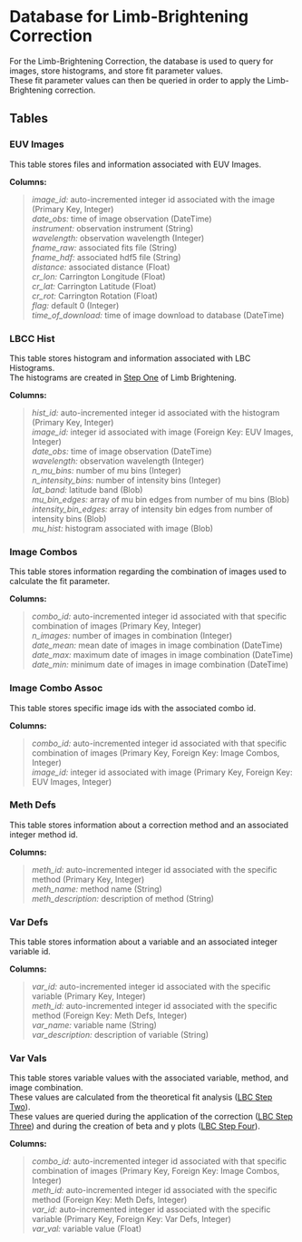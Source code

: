 # Database for Limb-Brightening Correction
For the Limb-Brightening Correction, the database is used to query for images, store histograms, and store fit parameter values.  
These fit parameter values can then be queried in order to apply the Limb-Brightening correction. 

## Tables

### EUV Images
This table stores files and information associated with EUV Images. 

__Columns:__  
> *image_id:* auto-incremented integer id associated with the image (Primary Key, Integer)  
> *date_obs:* time of image observation (DateTime)  
> *instrument:* observation instrument (String)  
> *wavelength:* observation wavelength (Integer)  
> *fname_raw:* associated fits file (String)  
> *fname_hdf:* associated hdf5 file (String)  
> *distance:* associated distance (Float)  
> *cr_lon:* Carrington Longitude (Float)  
> *cr_lat:* Carrington Latitude (Float)  
> *cr_rot:* Carrington Rotation (Float)  
> *flag:* default 0 (Integer)  
> *time_of_download:* time of image download to database (DateTime)  


### LBCC Hist
This table stores histogram and information associated with LBC Histograms.  
The histograms are created in [Step One](../ipp/lbc.md#compute-histograms) of Limb Brightening.

__Columns:__  
> *hist_id:* auto-incremented integer id associated with the histogram (Primary Key, Integer)  
> *image_id:* integer id associated with image (Foreign Key: EUV Images, Integer)    
> *date_obs:* time of image observation (DateTime)  
> *wavelength:* observation wavelength (Integer)  
> *n_mu_bins:* number of mu bins (Integer)  
> *n_intensity_bins:* number of intensity bins (Integer)  
> *lat_band:* latitude band (Blob)  
> *mu_bin_edges:* array of mu bin edges from number of mu bins (Blob)  
> *intensity_bin_edges:* array of intensity bin edges from number of intensity bins (Blob)  
> *mu_hist:* histogram associated with image (Blob)  

### Image Combos
This table stores information regarding the combination of images used to calculate the fit parameter. 

__Columns:__  
> *combo_id:* auto-incremented integer id associated with that specific combination of images (Primary Key, Integer)  
> *n_images:* number of images in combination (Integer)  
> *date_mean:* mean date of images in image combination (DateTime)  
> *date_max:* maximum date of images in image combination (DateTime)  
> *date_min:* minimum date of images in image combination (DateTime)


### Image Combo Assoc
This table stores specific image ids with the associated combo id. 

__Columns:__  
> *combo_id:* auto-incremented integer id associated with that specific combination of images (Primary Key, Foreign Key: Image Combos, Integer)   
> *image_id:* integer id associated with image (Primary Key, Foreign Key: EUV Images, Integer)   


### Meth Defs
This table stores information about a correction method and an associated integer method id. 

__Columns:__  
> *meth_id:* auto-incremented integer id associated with the specific method (Primary Key, Integer)  
> *meth_name:* method name (String)  
> *meth_description:* description of method (String)


### Var Defs
This table stores information about a variable and an associated integer variable id. 

__Columns:__  
> *var_id:* auto-incremented integer id associated with the specific variable (Primary Key, Integer)  
> *meth_id:* auto-incremented integer id associated with the specific method (Foreign Key: Meth Defs, Integer)  
> *var_name:* variable name (String)    
> *var_description:* description of variable (String)  


### Var Vals
This table stores variable values with the associated variable, method, and image combination.  
These values are calculated from the theoretical fit analysis ([LBC Step Two](../ipp/lbc.md#calculate-and-save-theoretical-fit-parameters)).  
These values are queried during the application of the correction ([LBC Step Three](../ipp/lbc.md#apply-limb-brightening-correction-and-plot-corrected-images)) 
and during the creation of beta and y plots ([LBC Step Four](../ipp/lbc.md#generate-plots-of-beta-and-y-correction-coefficients)).

__Columns:__
> *combo_id:* auto-incremented integer id associated with that specific combination of images 
    (Primary Key, Foreign Key: Image Combos, Integer)    
> *meth_id:* auto-incremented integer id associated with the specific method (Foreign Key: Meth Defs, Integer)  
> *var_id:* auto-incremented integer id associated with the specific variable (Primary Key, Foreign Key: Var Defs, Integer)  
> *var_val:* variable value (Float)  